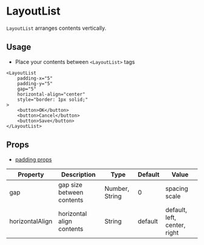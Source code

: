 # LayoutList

`LayoutList` arranges contents vertically.

<Doc-LayoutListDoc />

## Usage

- Place your contents between `<LayoutList>` tags

```vue live
<LayoutList
	padding-x="5"
	padding-y="5"
	gap="5"
	horizontal-align="center"
	style="border: 1px solid;"
>
	<button>OK</button>
	<button>Cancel</button>
	<button>Save</button>
</LayoutList>
```

## Props
- [padding props](/components/#padding-props)

| Property | Description | Type | Default | Value |
| --- | --- | --- | --- | --- |
| gap | gap size between contents | Number, String | 0 | spacing scale |
| horizontalAlign | horizontal align contents | String | default | default, left, center, right |
